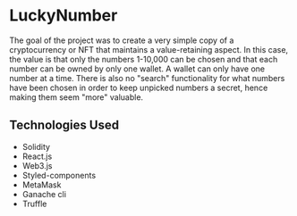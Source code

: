 # LuckyNumber
The goal of the project was to create
        a very simple copy of a cryptocurrency or NFT that maintains a
        value-retaining aspect. In this case, the value is that only the numbers
        1-10,000 can be chosen and that each number can be owned by only one
        wallet. A wallet can only have one number at a time. There is also no
        "search" functionality for what numbers have been chosen in order to
        keep unpicked numbers a secret, hence making them seem "more" valuable.

## Technologies Used
- Solidity
- React.js
- Web3.js
- Styled-components
- MetaMask
- Ganache cli
- Truffle
